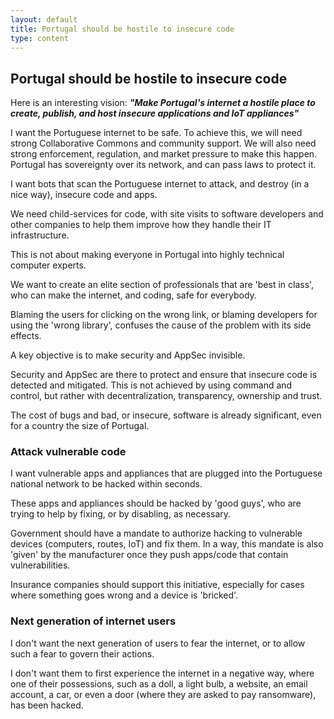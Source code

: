 ```yaml
---
layout: default
title: Portugal should be hostile to insecure code
type: content
---
```


## Portugal should be hostile to insecure code

Here is an interesting vision: _**"Make Portugal's internet a hostile place to create, publish, and host insecure applications and
IoT appliances"**_

I want the Portuguese internet to be safe. To achieve this, we will need strong Collaborative Commons and community support.
We will also need strong enforcement, regulation, and market pressure to make this happen.
Portugal has sovereignty over its network, and can pass laws to protect it.

I want bots that scan the Portuguese internet to attack, and destroy (in a nice way), insecure code and apps.

We need child-services for code, with site visits to software developers and other companies to help them improve how they handle their IT infrastructure.

This is not about making everyone in Portugal into highly technical computer experts.

We want to create an elite section of professionals that are 'best in class', who can make the internet, and coding, safe for everybody.

Blaming the users for clicking on the wrong link, or blaming developers for using the 'wrong library', confuses the cause of the
problem with its side effects.

A key objective is to make security and AppSec invisible.

Security and AppSec are there to protect and ensure that insecure code is detected and mitigated. This is not achieved by using
command and control, but rather with decentralization, transparency, ownership and trust.

The cost of bugs and bad, or insecure, software is already significant, even for a country the size of Portugal.

### Attack vulnerable code

I want vulnerable apps and appliances that are plugged into the Portuguese national network to be hacked within seconds.

These apps and appliances should be hacked by 'good guys', who are trying to help by fixing, or by disabling, as necessary.

Government should have a mandate to authorize hacking to vulnerable devices (computers, routes, IoT) and fix them. In a way, this mandate is also 'given' by the manufacturer once they push apps/code that contain vulnerabilities.

Insurance companies should support this initiative, especially for cases where something goes wrong and a device is 'bricked'.

### Next generation of internet users

I don't want the next generation of users to fear the internet, or to allow such a fear to govern their actions.

I don't want them to first experience the internet in a negative way, where one of their possessions, such as a doll, a light bulb, a website, an email account, a car, or even a door (where they are asked to pay ransomware), has been hacked.
